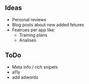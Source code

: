 ## Ideas

- Personal reviews
- Blog posts about new added fetures
- Featrues per app like:
  - Training plans
  - Analises

## ToDo

- Meta info / rich snipets
- a11y
- add adwords

